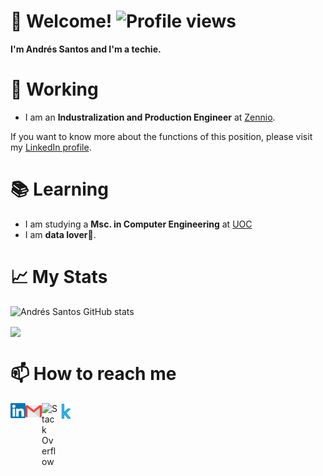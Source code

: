 # 👋 Welcome! ![Profile views](https://gpvc.arturio.dev/Asantz96)

**I'm Andrés Santos and I'm a techie.** 

# 🦾 Working
- I am an **Industralization and Production Engineer** at [Zennio](https://www.zennio.com/). 

If you want to know more about the functions of this position, please visit my [LinkedIn profile](https://www.linkedin.com/in/andressantossanz/).

# 📚 Learning

- I am studying a **Msc. in Computer Engineering** at [UOC](https://studies.uoc.edu/en/study-at-the-uoc)
- I am **data lover**💖.

# 📈 My Stats
![Andrés Santos GitHub stats](https://github-readme-stats.vercel.app/api?username=Asantz96&show_icons=false&theme=vue&layout=compact&hide_title=true&include_all_commits=true)

<a href="https://github.com/anuraghazra/github-readme-stats">
  <img align="center" src="https://github-readme-stats.anuraghazra1.vercel.app/api/top-langs/?username=Asantz96&layout=compact&theme=vue" />
</a>


# 📫 How to reach me
  <a href="https://www.linkedin.com/in/andressantossanz/">
    <img align="left" alt="Linkedin" width="24px" src="https://github.com/Asantz96/Asantz96/blob/master/resources/Linkedin.svg"/>
  </a>
  
  <a href="mailto:santossanzandres@gmail.com">
    <img align="left" alt="Gmail" width="26px" src="https://github.com/Asantz96/Asantz96/blob/master/resources/Gmail.svg"/>  </a>

 <a href="https://stackoverflow.com/users/13103923/asantz96">
    <img align="left" alt="Stack Overflow" width="26px" src="https://github.com/Asantz96/Asantz96/blob/master/resources/Stackoverflow.svg"/> </a>
  
<a href="https://www.kaggle.com/andressantossanz">
    <img align="left" alt="Kaggle" width="26px" src="https://github.com/Asantz96/Asantz96/blob/master/resources/Kaggle.svg"/> </a>
